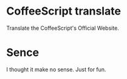 CoffeeScript translate
===========

Translate the CoffeeScript's Official Website.

Sence
===========

I thought it make no sense.
Just for fun.
